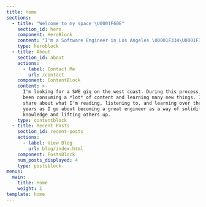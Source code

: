 ```yaml
---
title: Home
sections:
  - title: "Welcome to my space \U0001F60E"
    section_id: hero
    component: HeroBlock
    content: "I'm a Software Engineer in Los Angeles \U0001F334\U0001F31E.\nI'm interested in JavaScript, Technology, and the Future \U0001F4BB\U0001F916\U0001F52E!"
    type: heroblock
  - title: About
    section_id: about
    actions:
      - label: Contact Me
        url: /contact
    component: ContentBlock
    content: >-
      I'm looking for a SWE gig on the west coast. During this process, I've
      been consuming a *lot* of content and learning many new things. I plan to
      share about what I'm reading, listening to, and learning over the next few
      years as I go about becoming a great engineer as a way of solidifying my
      knowledge and lifting others up.
    type: contentblock
  - title: Recent Posts
    section_id: recent-posts
    actions:
      - label: View Blog
        url: blog/index.html
    component: PostsBlock
    num_posts_displayed: 4
    type: postsblock
menus:
  main:
    title: Home
    weight: 1
template: home
---
```


